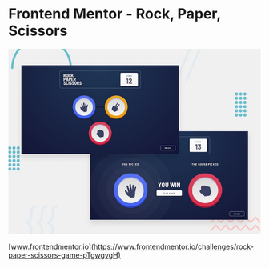 # Frontend Mentor - Rock, Paper, Scissors

![Design preview for the Rock, Paper, Scissors coding challenge](./design/desktop-preview.jpg)

[www.frontendmentor.io](https://www.frontendmentor.io/challenges/rock-paper-scissors-game-pTgwgvgH)
